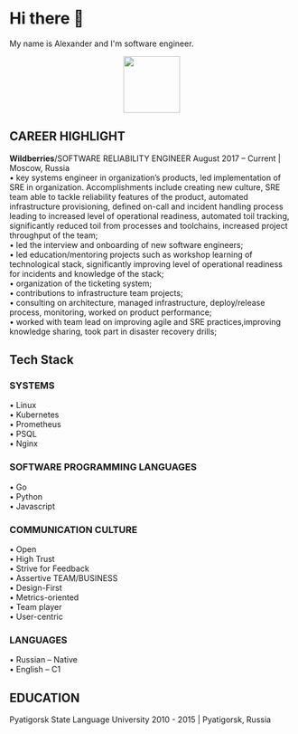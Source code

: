 # Hi there 👋

My name is Alexander and I'm software engineer.

<div id="header" align="center">
  <img src="https://media.giphy.com/media/M9gbBd9nbDrOTu1Mqx/giphy.gif" width="100">
</div>

## CAREER HIGHLIGHT

__Wildberries__/SOFTWARE RELIABILITY ENGINEER August 2017 – Current | Moscow, Russia  
• key systems engineer in organization’s products, led implementation of SRE in organization. Accomplishments include creating new culture, SRE team able to tackle reliability features of the product, automated infrastructure provisioning, defined on-call and incident handling process leading to increased level of operational readiness, automated toil tracking, significantly reduced toil from processes and toolchains, increased project throughput of the team;  
• led the interview and onboarding of new software engineers;  
• led education/mentoring projects such as workshop learning of technological stack,
significantly improving level of operational readiness for incidents and knowledge of the stack;  
• organization of the ticketing system;  
• contributions to infrastructure team projects;  
• consulting on architecture, managed infrastructure, deploy/release process, monitoring, worked on product performance;  
• worked with team lead on improving agile and SRE practices,improving knowledge sharing, took part in disaster recovery drills;

## Tech Stack

### __SYSTEMS__

• Linux  
• Kubernetes  
• Prometheus  
• PSQL  
• Nginx  

### __SOFTWARE PROGRAMMING LANGUAGES__

• Go  
• Python  
• Javascript  

### COMMUNICATION CULTURE

• Open  
• High Trust  
• Strive for Feedback  
• Assertive TEAM/BUSINESS  
• Design-First  
• Metrics-oriented  
• Team player  
• User-centric

### __LANGUAGES__

• Russian – Native  
• English – C1

## EDUCATION

Pyatigorsk State Language University 2010 - 2015 | Pyatigorsk, Russia

<!--
**luckytea/luckytea** is a ✨ _special_ ✨ repository because its `README.md` (this file) appears on your GitHub profile.

Here are some ideas to get you started:

- 🔭 I’m currently working on ...
- 🌱 I’m currently learning ...
- 👯 I’m looking to collaborate on ...
- 🤔 I’m looking for help with ...
- 💬 Ask me about ...
- 📫 How to reach me: ...
- 😄 Pronouns: ...
- ⚡ Fun fact: ...
-->
